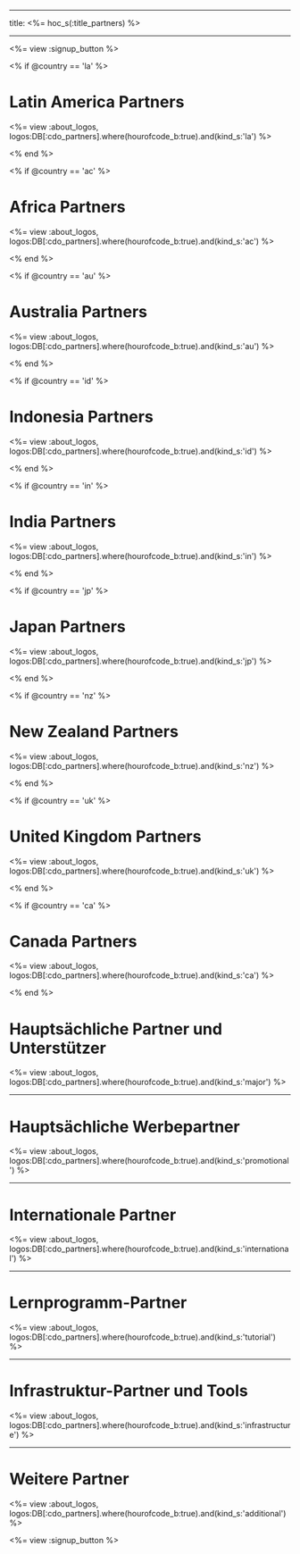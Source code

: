 * * *

title: <%= hoc_s(:title_partners) %>

* * *

<%= view :signup_button %>

<% if @country == 'la' %>

# Latin America Partners

<%= view :about_logos, logos:DB[:cdo_partners].where(hourofcode_b:true).and(kind_s:'la') %>

<% end %>

<% if @country == 'ac' %>

# Africa Partners

<%= view :about_logos, logos:DB[:cdo_partners].where(hourofcode_b:true).and(kind_s:'ac') %>

<% end %>

<% if @country == 'au' %>

# Australia Partners

<%= view :about_logos, logos:DB[:cdo_partners].where(hourofcode_b:true).and(kind_s:'au') %>

<% end %>

<% if @country == 'id' %>

# Indonesia Partners

<%= view :about_logos, logos:DB[:cdo_partners].where(hourofcode_b:true).and(kind_s:'id') %>

<% end %>

<% if @country == 'in' %>

# India Partners

<%= view :about_logos, logos:DB[:cdo_partners].where(hourofcode_b:true).and(kind_s:'in') %>

<% end %>

<% if @country == 'jp' %>

# Japan Partners

<%= view :about_logos, logos:DB[:cdo_partners].where(hourofcode_b:true).and(kind_s:'jp') %>

<% end %>

<% if @country == 'nz' %>

# New Zealand Partners

<%= view :about_logos, logos:DB[:cdo_partners].where(hourofcode_b:true).and(kind_s:'nz') %>

<% end %>

<% if @country == 'uk' %>

# United Kingdom Partners

<%= view :about_logos, logos:DB[:cdo_partners].where(hourofcode_b:true).and(kind_s:'uk') %>

<% end %>

<% if @country == 'ca' %>

# Canada Partners

<%= view :about_logos, logos:DB[:cdo_partners].where(hourofcode_b:true).and(kind_s:'ca') %>

<% end %>

# Hauptsächliche Partner und Unterstützer

<%= view :about_logos, logos:DB[:cdo_partners].where(hourofcode_b:true).and(kind_s:'major') %>

* * *

# Hauptsächliche Werbepartner

<%= view :about_logos, logos:DB[:cdo_partners].where(hourofcode_b:true).and(kind_s:'promotional') %>

* * *

# Internationale Partner

<%= view :about_logos, logos:DB[:cdo_partners].where(hourofcode_b:true).and(kind_s:'international') %>

* * *

# Lernprogramm-Partner

<%= view :about_logos, logos:DB[:cdo_partners].where(hourofcode_b:true).and(kind_s:'tutorial') %>

* * *

# Infrastruktur-Partner und Tools

<%= view :about_logos, logos:DB[:cdo_partners].where(hourofcode_b:true).and(kind_s:'infrastructure') %>

* * *

# Weitere Partner

<%= view :about_logos, logos:DB[:cdo_partners].where(hourofcode_b:true).and(kind_s:'additional') %>

<%= view :signup_button %>